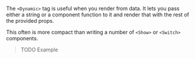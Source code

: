 The `<Dynamic>` tag is useful when you render from data. It lets you pass either a string or a component function to it and render that with the rest of the provided props.

This often is more compact than writing a number of `<Show>` or `<Switch>` components.

> TODO Example
